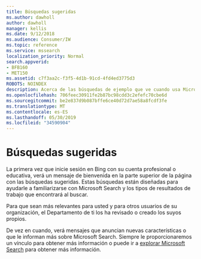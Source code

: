 ```yaml
---
title: Búsquedas sugeridas
ms.author: dawholl
author: dawholl
manager: kellis
ms.date: 9/12/2018
ms.audience: Consumer/IW
ms.topic: reference
ms.service: mssearch
localization_priority: Normal
search.appverid:
- BFB160
- MET150
ms.assetid: c7f3aa2c-f3f5-4d1b-91cd-4fd4ed3775d3
ROBOTS: NOINDEX
description: Acerca de las búsquedas de ejemplo que ve cuando usa Microsoft Search
ms.openlocfilehash: 706feec30911fe2b87bc98cdd3c2efefc70cbe6d
ms.sourcegitcommit: be2e837d9b087bffe6ce40d72d7ae58a8fcdf3fe
ms.translationtype: MT
ms.contentlocale: es-ES
ms.lasthandoff: 05/30/2019
ms.locfileid: "34590904"
---
```

# <a name="suggested-searches"></a>Búsquedas sugeridas

La primera vez que inicie sesión en Bing con su cuenta profesional o educativa, verá un mensaje de bienvenida en la parte superior de la página con las búsquedas sugeridas. Estas búsquedas están diseñadas para ayudarle a familiarizarse con Microsoft Search y los tipos de resultados de trabajo que encontrará al buscar.
  
Para que sean más relevantes para usted y para otros usuarios de su organización, el Departamento de ti los ha revisado o creado los suyos propios.
  
De vez en cuando, verá mensajes que anuncian nuevas características o que le informan más sobre Microsoft Search. Siempre le proporcionaremos un vínculo para obtener más información o puede ir a [explorar Microsoft Search](https://www.bing.com/business/explore) para obtener más información. 

  

